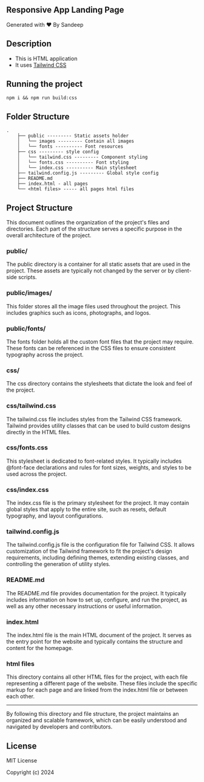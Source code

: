 ## Responsive App Landing Page

Generated with ❤️ By Sandeep

## Description

- This is HTML application
- It uses [Tailwind CSS](https://tailwindcss.com/)

## Running the project

`npm i && npm run build:css`

## Folder Structure

```
.
    ├── public --------- Static assets holder
    │   └── images --------- Contain all images
    │   └── fonts ---------- Font resources
    ├── css --------- style config
    │   └── tailwind.css --------- Component styling
    │   └── fonts.css ---------- Font styling
    │   └── index.css ---------- Main stylesheet
    ├── tailwind.config.js --------- Global style config
    ├── README.md
    ├── index.html - all pages
    └── <html files> ----- all pages html files
```

## Project Structure

This document outlines the organization of the project's files and directories. Each part of the structure serves a specific purpose in the overall architecture of the project.

### public/

The public directory is a container for all static assets that are used in the project. These assets are typically not changed by the server or by client-side scripts.

### public/images/

This folder stores all the image files used throughout the project. This includes graphics such as icons, photographs, and logos.

### public/fonts/

The fonts folder holds all the custom font files that the project may require. These fonts can be referenced in the CSS files to ensure consistent typography across the project.

### css/

The css directory contains the stylesheets that dictate the look and feel of the project.

### css/tailwind.css

The tailwind.css file includes styles from the Tailwind CSS framework. Tailwind provides utility classes that can be used to build custom designs directly in the HTML files.

### css/fonts.css

This stylesheet is dedicated to font-related styles. It typically includes @font-face declarations and rules for font sizes, weights, and styles to be used across the project.

### css/index.css

The index.css file is the primary stylesheet for the project. It may contain global styles that apply to the entire site, such as resets, default typography, and layout configurations.

### tailwind.config.js

The tailwind.config.js file is the configuration file for Tailwind CSS. It allows customization of the Tailwind framework to fit the project's design requirements, including defining themes, extending existing classes, and controlling the generation of utility styles.

### README.md

The README.md file provides documentation for the project. It typically includes information on how to set up, configure, and run the project, as well as any other necessary instructions or useful information.

### index.html

The index.html file is the main HTML document of the project. It serves as the entry point for the website and typically contains the structure and content for the homepage.

### html files

This directory contains all other HTML files for the project, with each file representing a different page of the website. These files include the specific markup for each page and are linked from the index.html file or between each other.

---

By following this directory and file structure, the project maintains an organized and scalable framework, which can be easily understood and navigated by developers and contributors.

## License

MIT License

Copyright (c) 2024 

